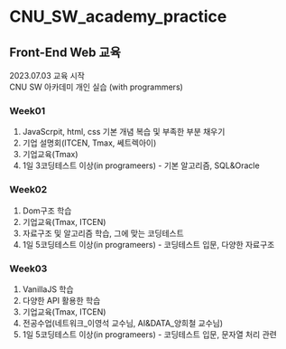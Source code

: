 # CNU_SW_academy_practice
## Front-End Web 교육
2023.07.03 교육 시작
<br/>
CNU SW 아카데미 개인 실습 (with programmers)
### Week01
1. JavaScrpit, html, css 기본 개념 복습 및 부족한 부분 채우기
2. 기업 설명회(ITCEN, Tmax, 쎄트렉아이)
3. 기업교육(Tmax)
4. 1일 3코딩테스트 이상(in programeers) - 기본 알고리즘, SQL&Oracle

### Week02
1. Dom구조 학습
2. 기업교육(Tmax, ITCEN)
3. 자료구조 및 알고리즘 학습, 그에 맞는 코딩테스트
4. 1일 5코딩테스트 이상(in programeers) - 코딩테스트 입문, 다양한 자료구조

### Week03
1. VanillaJS 학습
2. 다양한 API 활용한 학습
3. 기업교육(Tmax, ITCEN)
4. 전공수업(네트워크_이영석 교수님, AI&DATA_양희철 교수님)
5. 1일 5코딩테스트 이상(in programeers) - 코딩테스트 입문, 문자열 처리 관련
